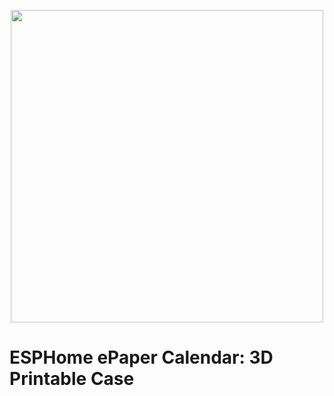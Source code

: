 <p align="center">
  <img height="500px" src="https://github.com/paviro/ESPHome-Calendar/assets/992826/c0be1019-d775-40d1-a021-bb1cca7c0049">
</p>

# ESPHome ePaper Calendar: 3D Printable Case
